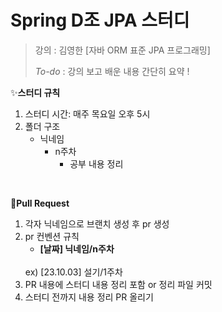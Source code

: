 # Spring D조 JPA 스터디

> 강의 : 김영한 [자바 ORM 표준 JPA 프로그래밍]
>
> *To-do* : 강의 보고 배운 내용 간단히 요약 !


✨**스터디 규칙**

1. 스터디 시간: 매주 목요일 오후 5시
2. 폴더 구조
    - 닉네임
        - n주차
            - 공부 내용 정리

<br>

🚀**Pull Request**

1. 각자 닉네임으로 브랜치 생성 후 pr 생성
2. pr 컨벤션 규칙
    - **[날짜] 닉네임/n주차**
    <br>
        ex) [23.10.03] 설기/1주차
2. PR 내용에 스터디 내용 정리 포함 or 정리 파일 커밋
3. 스터디 전까지 내용 정리 PR 올리기